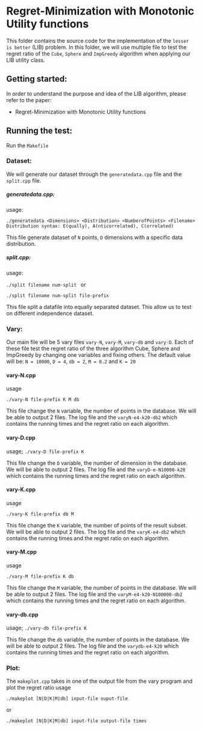 # Regret-Minimization with Monotonic Utility functions
This folder contains the source code for the implementation of the ``lesser is better`` (LIB) problem. In this folder, we will use multiple file to test the regret ratio of the ``Cube``, ``Sphere`` and ``ImpGreedy`` algorithm when applying our LIB utility class. 

## Getting started:
In order to understand the purpose and idea of the LIB algorithm, please refer to the paper:
* Regret-Minimization with Monotonic Utility functions

## Running the test:
Run the ``Makefile``
### Dataset:
We will generate our dataset through the ``generatedata.cpp`` file and the ``split.cpp`` file. 
##### generatedata.cpp:
usage:

``
./generatedata <Dimensions> <Distribution> <NumberofPoints> <Filename>
``
``
Distribution syntax: E(qually), A(nticorrelated), C(orrelated)
``

This file generate dataset of ``N`` points, ``D`` dimensions with a specific data distribution.

##### split.cpp:
usage:

``
./split filename num-split 
``
or 

``
./split filename num-split file-prefix
``

This file split a datafile into equally separated dataset. This allow us to test on different independence dataset.

### Vary:
Our main file will be 5 vary files ``vary-N``, ``vary-M``, ``vary-db`` and ``vary-D``. Each of these file test the regret ratio of the three algorithm Cube, Sphere and ImpGreedy by changing one variables and fixing others. The default value will be: ``N = 10000``, ``D = 4``, ``db = 2``, ``M = 0.2`` and ``K = 20``

#### vary-N.cpp
usage

``
./vary-N file-prefix K M db
``

This file change the ``N`` variable, the number of points in the database. We will be able to output 2 files. The log file and the ``varyN-e4-k20-db2`` which contains the running times and the regret ratio on each algorithm.  


#### vary-D.cpp
usage;
``
./vary-D file-prefix K 
``

This file change the ``D`` variable, the number of dimension in the database. We will be able to output 2 files. The log file and the ``varyD-e-N10000-k20`` which contains the running times and the regret ratio on each algorithm.  

#### vary-K.cpp
usage

``
./vary-K file-prefix db M
``

This file change the ``K`` variable, the number of points of the result subset. We will be able to output 2 files. The log file and the ``varyK-e4-db2`` which contains the running times and the regret ratio on each algorithm.  

#### vary-M.cpp
usage

``
./vary-M file-prefix K db
``

This file change the ``M`` variable, the number of points in the database. We will be able to output 2 files. The log file and the ``varyM-e4-k20-N100000-db2`` which contains the running times and the regret ratio on each algorithm.  

#### vary-db.cpp
usage;
``
./vary-db file-prefix K 
``

This file change the ``db`` variable, the number of points in the database. We will be able to output 2 files. The log file and the ``varydb-e4-k20`` which contains the running times and the regret ratio on each algorithm.  

### Plot:
The ``makeplot.cpp`` takes in one of the output file from the vary program and plot the regret ratio
usage

``
./makeplot [N|D|K|M|db] input-file ouput-file 
``

or 

``
./makeplot [N|D|K|M|db] input-file output-file times
``



